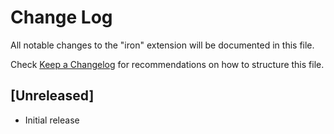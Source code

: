 # Change Log

All notable changes to the "iron" extension will be documented in this file.

Check [Keep a Changelog](http://keepachangelog.com/) for recommendations on how to structure this file.

## [Unreleased]

- Initial release